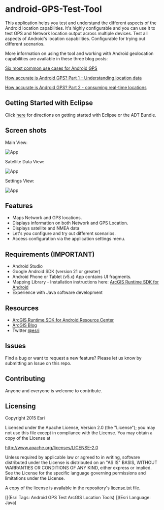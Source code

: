 android-GPS-Test-Tool
==================

This application helps you test and understand the different aspects of the Android location capabilities. 
It's highly configurable and you can use it to test GPS and Network location output across multiple devices.
Test all aspects of Android's location capabilities. Configurable for trying out different scenarios. 

More information on using the tool and working with Android geolocation capabilities are available in these three blog posts:

[Six most common use cases for Android GPS](http://www.andygup.net/?p=1172)

[How accurate is Android GPS? Part 1 - Understanding location data](http://www.andygup.net/?p=1105)

[How accurate is Android GPS? Part 2 - consuming real-time locations](http://www.andygup.net/?p=1125)

## Getting Started with Eclipse

Click [here](https://github.com/Esri/android-gps-test-tool/wiki) for directions on getting started with Eclipse or the ADT Bundle.

## Screen shots

Main View:

![App](https://raw.github.com/Esri/android-gps-test-tool/master/gpstester_main_view.png)

Satellite Data View:

![App](https://raw.github.com/Esri/android-gps-test-tool/master/gpstester_satellite_view.png)

Settings View:

![App](https://raw.github.com/Esri/android-gps-test-tool/master/gpstester_settings_view.png)

## Features
* Maps Network and GPS locations.
* Displays information on both Network and GPS Location.
* Displays satellite and NMEA data
* Let's you configure and try out different scenarios.
* Access configuration via the application settings menu.

## Requirements (IMPORTANT)

* Android Studio
* Google Android SDK (version 21 or greater)
* Android Phone or Tablet (v5.x) App contains UI fragments.
* Mapping Library - Installation instructions here: [ArcGIS Runtime SDK for Android](https://developers.arcgis.com/android/guide/install-and-set-up.htm)
* Experience with Java software development

## Resources

* [ArcGIS Runtime SDK for Android Resource Center](https://developers.arcgis.com/android/)
* [ArcGIS Blog](http://blogs.esri.com/esri/arcgis/)
* Twitter [@esri](http://twitter.com/esri)

## Issues

Find a bug or want to request a new feature?  Please let us know by submitting an Issue on this repo.

## Contributing

Anyone and everyone is welcome to contribute. 

## Licensing
Copyright 2015 Esri

Licensed under the Apache License, Version 2.0 (the "License");
you may not use this file except in compliance with the License.
You may obtain a copy of the License at

   http://www.apache.org/licenses/LICENSE-2.0

Unless required by applicable law or agreed to in writing, software
distributed under the License is distributed on an "AS IS" BASIS,
WITHOUT WARRANTIES OR CONDITIONS OF ANY KIND, either express or implied.
See the License for the specific language governing permissions and
limitations under the License.

A copy of the license is available in the repository's [license.txt]( https://raw.github.com/Esri/android-gps-test-tool/master/license.txt) file.

[](Esri Tags: Android GPS Test ArcGIS Location Tools)
[](Esri Language: Java)
